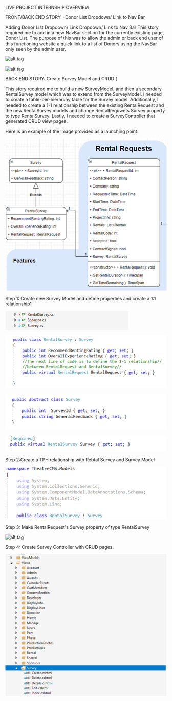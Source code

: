 LIVE PROJECT INTERNSHIP OVERVIEW 

FRONT/BACK END STORY:
-Donor List Dropdown/ Link to Nav Bar

Adding Donor List Dropdown/ Link Dropdown/ Link to Nav Bar
This story required me to add in a new NavBar section for the currently existing page, Donor List.  The purpose of this was to allow the admin or back end user of this functioning website a quick link to a list of Donors using the NavBar only seen by the admin user.

 ![alt tag](https://github.com/BrielleLinna/Software-Developer-Internship/blob/main/Intern%20Photos/Story1-code.PNG?raw=true)
 
 ![alt tag](Before-admin_donorlist.PNG)
 
 BACK END STORY:
 Create Survey Model and CRUD (

This story required me to build a new SurveyModel, and then a secondary RentalSurvey model which was to extend from the SurveyModel. I needed to create a table-per-hierarchy table for the Survey model. Additionally,  I needed to create a 1-1 relationship between the existing RentalRequest and the new RentalSurvey models and change RentalRequwets  Survey property to type RentalSurvey. Lastly, I needed to create a SurveyController that generated CRUD view pages.

Here is an example of the image provided as a launching point:

![alt tag](Story104.png)


Step 1: Create new Survey Model and define properties and create a 1:1 relationship1

![alt tag](Story107.PNG)

![alt tag](Story108.PNG)

![alt tag](Story109.PNG)

![alt tag](Story110.PNG)

Step 2:Create a TPH relationship with Rebtal Survey and Survey Model

![alt tag](Story111.PNG)

Step 3: Make RentalRequest's Survey property of type RentalSurvey

![alt tag](Story106.PNG)

Step 4: Create Survey Controller with CRUD pages.

![alt tag](Story113.PNG)

